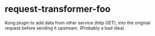 # request-transformer-foo
Kong plugin to add data from other service (http GET), into the original request before sending it upstream. (Probably a bad idea)
